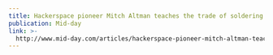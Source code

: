 ```yaml
---
title: Hackerspace pioneer Mitch Altman teaches the trade of soldering
publication: Mid-day
link: >-
  http://www.mid-day.com/articles/hackerspace-pioneer-mitch-altman-teaches-the-trade-of-soldering/17305199
---
```



